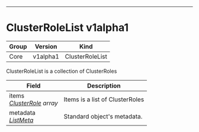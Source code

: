 

-----------
# ClusterRoleList v1alpha1



Group        | Version     | Kind
------------ | ---------- | -----------
Core | v1alpha1 | ClusterRoleList







ClusterRoleList is a collection of ClusterRoles



Field        | Description
------------ | -----------
items <br /> *[ClusterRole](#clusterrole-v1alpha1) array*  | Items is a list of ClusterRoles
metadata <br /> *[ListMeta](#listmeta-unversioned)*  | Standard object's metadata.






